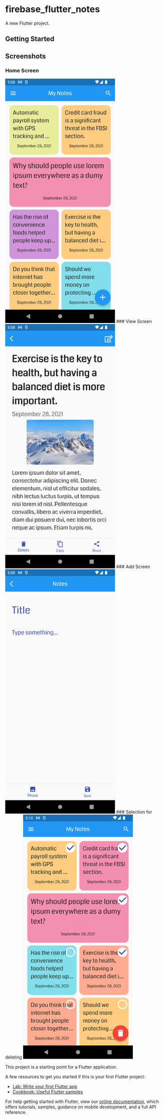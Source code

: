 # firebase_flutter_notes

A new Flutter project.

## Getting Started


## Screenshots
### Home Screen
<img src="screenshot1.png" width="350" height="777">
### View Screen
<img src="screenshot2.png" width="350" height="777">
### Add Screen
<img src="screenshot3.png" width="350" height="777">
### Selection for deleting
<img src="screenshot4.png" width="350" height="777">


This project is a starting point for a Flutter application.

A few resources to get you started if this is your first Flutter project:

- [Lab: Write your first Flutter app](https://flutter.dev/docs/get-started/codelab)
- [Cookbook: Useful Flutter samples](https://flutter.dev/docs/cookbook)

For help getting started with Flutter, view our
[online documentation](https://flutter.dev/docs), which offers tutorials,
samples, guidance on mobile development, and a full API reference.

